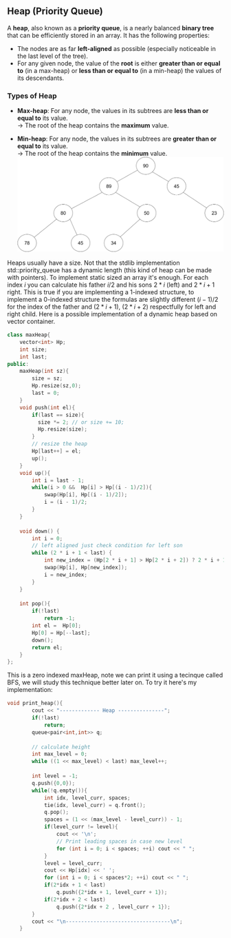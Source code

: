 ## Heap (Priority Queue)

A **heap**, also known as a **priority queue**, is a nearly balanced **binary tree** that can be efficiently stored in an array. It has the following properties:

- The nodes are as far **left-aligned** as possible (especially noticeable in the last level of the tree).
- For any given node, the value of the **root** is either **greater than or equal to** (in a max-heap) or **less than or equal to** (in a min-heap) the values of its descendants.

### Types of Heap

- **Max-heap**: For any node, the values in its subtrees are **less than or equal to** its value.  
  → The root of the heap contains the **maximum** value.

- **Min-heap**: For any node, the values in its subtrees are **greater than or equal to** its value.  
  → The root of the heap contains the **minimum** value.
![Max Heap](../Images/heap.drawio.svg)

Heaps usually have a size. Not that the stdlib implementation std::priority_queue has a dynamic length (this kind of heap can be made with pointers). To implement static sized an array it's enough. For each index $i$ you can calculate his father $i/2$ and his sons $2*i$ (left) and $2*i + 1$ right.
This is true if you are implementing a 1-indexed structure, to implement a 0-indexed structure the formulas are slightly different $(i - 1)/2$ for the index of the father and $(2*i + 1)$, $(2*i + 2)$ respectfully for left and right child. Here is a possible implementation of a dynamic heap based on vector<int> container.
```cpp
class maxHeap{
    vector<int> Hp;
    int size;
    int last;
public:
    maxHeap(int sz){
        size = sz;
        Hp.resize(sz,0);
        last = 0;
    }
    void push(int el){
        if(last == size){
          size *= 2; // or size += 10;
          Hp.resize(size);
        }
        // resize the heap
        Hp[last++] = el;
        up();
    }
    void up(){
        int i = last - 1;
        while(i > 0 &&  Hp[i] > Hp[(i - 1)/2]){
            swap(Hp[i], Hp[(i - 1)/2]);
            i = (i - 1)/2;
        }
    }

    void down() {
        int i = 0;
        // left aligned just check condition for left son
        while (2 * i + 1 < last) {
            int new_index = (Hp[2 * i + 1] > Hp[2 * i + 2]) ? 2 * i + 1 : 2 * i + 2;
            swap(Hp[i], Hp[new_index]);
            i = new_index;
        }
    }

    int pop(){
        if(!last)
            return -1;
        int el =  Hp[0];
        Hp[0] = Hp[--last];
        down();
        return el;
    }
};  

```
This is a zero indexed maxHeap, note we can print it using a tecinque called BFS, we will study this technique better later on. To try it here's my implementation:
```cpp
void print_heap(){
        cout << "------------- Heap ---------------";
        if(!last)
            return;
        queue<pair<int,int>> q;

        // calculate height
        int max_level = 0;
        while ((1 << max_level) < last) max_level++;

        int level = -1;
        q.push({0,0});
        while(!q.empty()){
            int idx, level_curr, spaces;
            tie(idx, level_curr) = q.front();
            q.pop();
            spaces = (1 << (max_level - level_curr)) - 1;
            if(level_curr != level){
                cout << '\n';
                // Print leading spaces in case new level
                for (int i = 0; i < spaces; ++i) cout << " ";
            }
            level = level_curr;
            cout << Hp[idx] << ' ';
            for (int i = 0; i < spaces*2; ++i) cout << " ";
            if(2*idx + 1 < last)
                q.push({2*idx + 1, level_curr + 1});
            if(2*idx + 2 < last)
                q.push({2*idx + 2 , level_curr + 1});
        }
        cout << "\n----------------------------------\n";
    }

```







